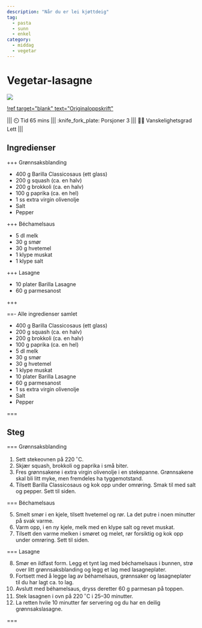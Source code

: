 ```yaml
---
description: "Når du er lei kjøttdeig"
tag:
  - pasta
  - sunn
  - enkel
category:
  - middag
  - vegetar
---
```


# Vegetar-lasagne

![](/static/vegetar-lasagne/vegetar-lasagne.webp)

[!ref target="blank" text="Originaloppskrift"](https://www.barilla.com/nn-no/oppskrifter/collezione/barilla-lasagne-med-classicosaus-og-spro-gronnsaker)

||| :timer_clock: Tid
65 mins
||| :knife_fork_plate: Porsjoner
3
||| :cook: Vanskelighetsgrad
Lett
|||

## Ingredienser

+++ Grønnsaksblanding

- 400 g Barilla Classicosaus (ett glass)
- 200 g squash (ca. en halv)
- 200 g brokkoli (ca. en halv)
- 100 g paprika (ca. en hel)
- 1 ss extra virgin olivenolje
- Salt
- Pepper

+++ Béchamelsaus

- 5 dl melk
- 30 g smør
- 30 g hvetemel
- 1 klype muskat
- 1 klype salt

+++ Lasagne

- 10 plater Barilla Lasagne
- 60 g parmesanost

+++

==- Alle ingredienser samlet

- 400 g Barilla Classicosaus (ett glass)
- 200 g squash (ca. en halv)
- 200 g brokkoli (ca. en halv)
- 100 g paprika (ca. en hel)
- 5 dl melk
- 30 g smør
- 30 g hvetemel
- 1 klype muskat
- 10 plater Barilla Lasagne
- 60 g parmesanost
- 1 ss extra virgin olivenolje
- Salt
- Pepper

===

## Steg

=== Grønnsaksblanding

1. Sett stekeovnen på $220\,\mathrm{^\circ C}$.
2. Skjær squash, brokkoli og paprika i små biter.
3. Fres grønnsakene i extra virgin olivenolje i en stekepanne. Grønnsakene skal bli litt
   myke, men fremdeles ha tyggemotstand.
4. Tilsett Barilla Classicosaus og kok opp under omrøring. Smak til med salt og pepper.
   Sett til siden.

=== Béchamelsaus

5. Smelt smør i en kjele, tilsett hvetemel og rør. La det putre i noen minutter på svak
   varme.
6. Varm opp, i en ny kjele, melk med en klype salt og revet muskat.
7. Tilsett den varme melken i smøret og melet, rør forsiktig og kok opp under omrøring.
   Sett til siden.

=== Lasagne

8. Smør en ildfast form. Legg et tynt lag med béchamelsaus i bunnen, strø over litt
   grønnsaksblanding og legg et lag med lasagneplater.
9. Fortsett med å legge lag av béhamelsaus, grønnsaker og lasagneplater til du har lagt
   ca. to lag.
10. Avslutt med béhamelsaus, dryss deretter 60 g parmesan på toppen.
11. Stek lasagnen i ovn på $220\,\mathrm{^\circ C}$ i $25$–$30$ minutter.
12. La retten hvile 10 minutter før servering og du har en deilig grønnsakslasagne.

===
